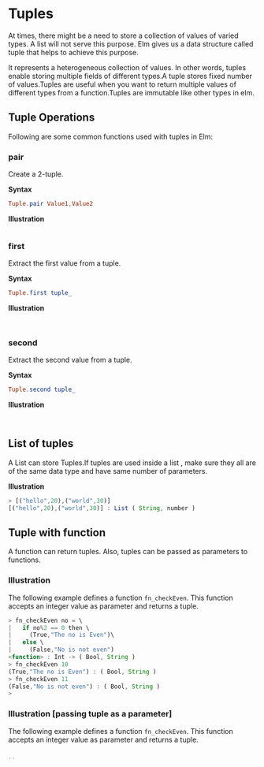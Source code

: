 # Tuples

At times, there might be a need to store a collection of values of varied types. A list will not serve this purpose. Elm gives us a data structure called tuple that helps to achieve this purpose.

It represents a heterogeneous collection of values. In other words, tuples enable storing multiple fields of different types.A tuple stores fixed number of values.Tuples are useful when you want to return multiple values of different types from a function.Tuples are immutable like other types in elm.

## Tuple Operations
Following are some common functions used with tuples in Elm: 

### pair
Create a 2-tuple.

**Syntax**
```elm
Tuple.pair Value1,Value2
```

**Illustration**

```elm


```


### first 
Extract the first value from a tuple.

**Syntax**
```elm
Tuple.first tuple_
```

**Illustration**
```javascript
 
```

### second 
Extract the second value from a tuple.

**Syntax**
```elm
Tuple.second tuple_
```

**Illustration**
```javascript
 
```

## List of tuples

A List can store Tuples.If tuples are used inside a list , make sure they all are of the same data type and have same number of parameters.

**Illustration**
```javascript
> [("hello",20),("world",30)]
[("hello",20),("world",30)] : List ( String, number )

```

## Tuple with function
A function can return tuples. Also, tuples can be passed as parameters to functions.  

### Illustration
The following example defines a function `fn_checkEven`. This function accepts an integer value as parameter and returns a tuple.

```javascript
> fn_checkEven no = \
|   if no%2 == 0 then \
|     (True,"The no is Even")\
|   else \
|     (False,"No is not even")
<function> : Int -> ( Bool, String )
> fn_checkEven 10
(True,"The no is Even") : ( Bool, String )
> fn_checkEven 11
(False,"No is not even") : ( Bool, String )
>

```

### Illustration [passing tuple as a parameter]
The following example defines a function `fn_checkEven`. This function accepts an integer value as parameter and returns a tuple.

```javascript

``
